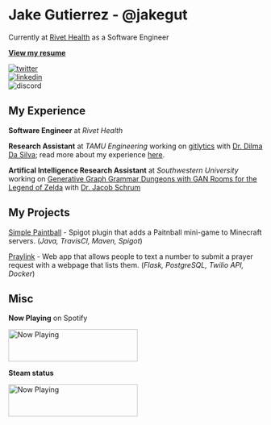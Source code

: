 # Jake Gutierrez - @jakegut

Currently at [Rivet Health](https://www.rivethealth.com/) as a Software Engineer

[**View my resume**](https://jakegut.com/resume.pdf)

[![twitter](https://img.shields.io/badge/-@jakeryangee-161616?style=flat-square&labelColor=161616&logo=twitter&logoColor=white&color=161616)](https://twitter.com/jakeryangee)  
[![linkedin](https://img.shields.io/badge/-@jakegut-161616?style=flat-square&labelColor=161616&logo=LinkedIn&logoColor=white&color=161616)](https://www.linkedin.com/in/jakegut/)  
![discord](https://img.shields.io/badge/-@jakegut%237778-161616?style=flat-square&labelColor=161616&logo=Discord&logoColor=white&color=161616)

## My Experience

**Software Engineer** at _Rivet Health_

**Research Assistant** at _TAMU Engineering_ working on [gitlytics](https://github.com/jakeryang/gitlytics) with [Dr. Dilma Da Silva](https://engineering.tamu.edu/cse/profiles/da-silva-dilma.html); read more about my experience [here](https://jakeryang.github.io/).

**Artifical Intelligence Research Assistant** at _Southwestern University_ working on [Generative Graph Grammar Dungeons with GAN Rooms for the Legend of Zelda](https://people.southwestern.edu/~schrum2/SCOPE/zelda-graphgan.php) with [Dr. Jacob Schrum](https://people.southwestern.edu/~schrum2/)

## My Projects

[Simple Paintball]() - Spigot plugin that adds a Paitnball mini-game to Minecraft servers. (_Java, TravisCI, Maven, Spigot_)

[Praylink](https://github.com/jakeryang/praylink) - Web app that allows people to text a number to submit a prayer request with a webpage that lists them. (_Flask, PostgreSQL, Twilio API, Docker_)

## Misc

**Now Playing** on Spotify

<a href="https://jakeryang.vercel.app/now-playing?open">
    <img src="https://jakeryang.vercel.app/now-playing" width="256" height="64" alt="Now Playing">
</a>

**Steam status**

<img src="https://steam-status-img.vercel.app/currently-playing?username=Borgdude" width="256" height="64"  alt="Now Playing">
